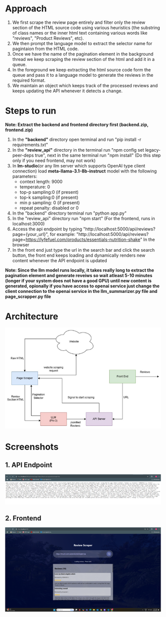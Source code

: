 # **Approach**
1. We first scrape the review page entirely and filter only the review section of the HTML source code using various heuristics (the substring of class names or the inner html text containing various words like "reviews", "Product Reviews", etc).
2. We then prompt the language model to extract the selector name for pagintaion from the HTML code.
3. Once we have the name of the pagination element in the background thread we keep scraping the review section of the html and add it in a queue.
4. In the foreground we keep extracting the html source code form the queue and pass it to a language model to generate the reviews in the required format.
5. We maintain an object which keeps track of the processed reviews and keeps updating the API whenever it detects a change.


# **Steps to run**
**Note: Extract the backend and frontend directory first (backend.zip, frontend.zip)**
1. In the **"backend"** directory open terminal and run "pip install -r requirements.txt"
2. In the **"review_api"** directory in the terminal run "npm config set legacy-peer-deps true", next in the same terminal run "npm install" (Do this step only if you need frontend, may not work)
3. In **lm-studio**(or any llm server which supports OpenAI type client connection) load **meta-llama-3.1-8b-instruct** model with the following parameters: 
    - context length: 9000
    - temperature: 0
    - top-p sampling:0 (if present) 
    - top-k sampling:0 (if present)
    - min p sampling: 0 (if present)
    - repeat penalty: disabled or 0
3. In the "backend" directory terminal run "python app.py"
4. In the "review_api" directory run "npm start" (For the frontend,  runs in localhost:3000)
5. Access the api endpoint by typing "http://localhost:5000/api/reviews?page={your_url}", for example: "http://localhost:5000/api/reviews?page=https://lyfefuel.com/products/essentials-nutrition-shake" In the browser
6. In the front end just type the url in the search bar and click the search button, the front end keeps loading and dynamically renders new content whenever the API endpoint is updated

**Note: Since the llm model runs locally, it takes really long to extract the pagination element and generate reveiws so wait atleast 5-10 minutes (longer if your system does not have a good GPU) until new content is generated, opionally if you have access to openai service just change the client connection to the openai service in the llm_summarizer.py file and page_scrapper.py file** 

# **Architecture**
![](llm_review.jpg)

# **Screenshots**
## 1. API Endpoint
![](api_server_SS.png)

## 2. Frontend
![](api_frontend_SS.png)



